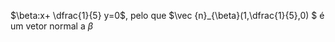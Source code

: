  $\beta:x+ \dfrac{1}{5} y=0$, pelo que  $\vec {n}_{\beta}(1,\dfrac{1}{5},0) $ é um vetor normal a $\beta$